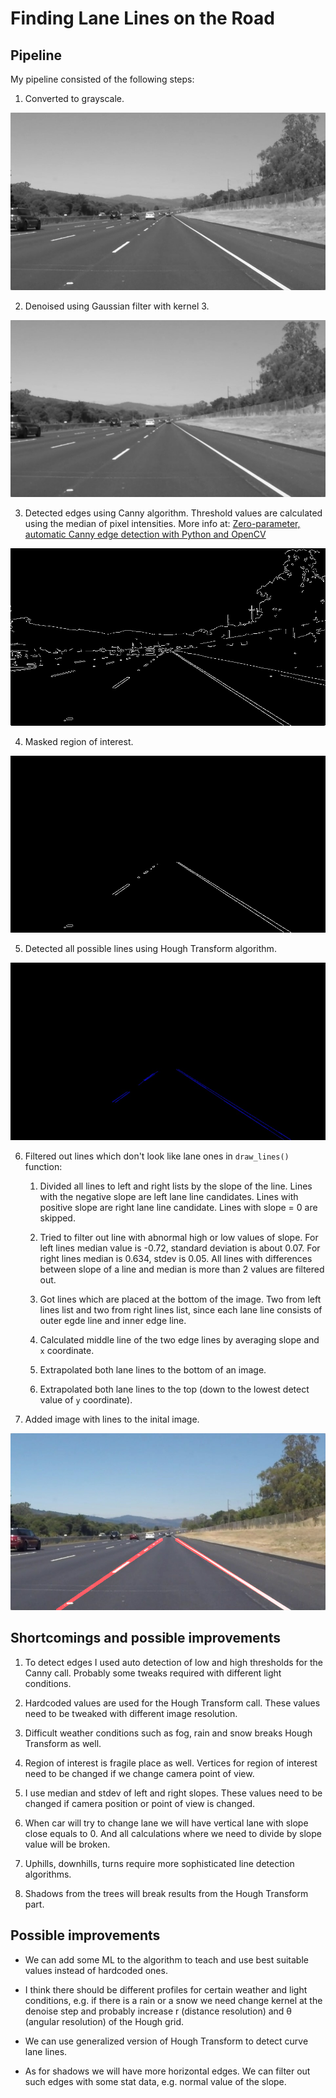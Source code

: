 # **Finding Lane Lines on the Road** 

## Pipeline

My pipeline consisted of the following steps: 

1. Converted to grayscale.

![grayscale](./writeup-images/01-grayscale.jpg)

2. Denoised using Gaussian filter with kernel 3.

![denoised](./writeup-images/02-denoised.jpg)

3. Detected edges using Canny algorithm. Threshold values are calculated using the median of pixel intensities. More info at: [Zero-parameter, automatic Canny edge detection with Python and OpenCV](http://www.pyimagesearch.com/2015/04/06/zero-parameter-automatic-canny-edge-detection-with-python-and-opencv/)

![edges](./writeup-images/03-edges.jpg)

4. Masked region of interest.

![masked-edges](./writeup-images/04-masked_edges.jpg)

5. Detected all possible lines using Hough Transform algorithm.

![all-lines](./writeup-images/05-all_lines.jpg)

6. Filtered out lines which don't look like lane ones in `draw_lines()` function:

   1. Divided all lines to left and right lists by the slope of the line. Lines with the negative slope are left lane line candidates. Lines with positive slope are right lane line candidate. Lines with slope = 0 are skipped.

   2. Tried to filter out line with abnormal high or low values of slope. For left lines median value is -0.72, standard deviation is about 0.07. For right lines median is 0.634, stdev is 0.05. All lines with differences between slope of a line and median is more than 2 values are filtered out.

   3. Got lines which are placed at the bottom of the image. Two from left lines list and two from right lines list, since each lane line consists of outer egde line and inner edge line.

   4. Calculated middle line of the two edge lines by averaging slope and `x` coordinate.
   
   5. Extrapolated both lane lines to the bottom of an image.
   
   6. Extrapolated both lane lines to the top (down to the lowest detect value of `y` coordinate).

7. Added image with lines to the inital image.

![result](./test_images_output/solidWhiteRight.jpg)

## Shortcomings and possible improvements

1. To detect edges I used auto detection of low and high thresholds for the Canny call. Probably some tweaks required with different light conditions.

2. Hardcoded values are used for the Hough Transform call. These values need to be tweaked with different image resolution. 

3. Difficult weather conditions such as fog, rain and snow breaks Hough Transform as well.

4. Region of interest is fragile place as well. Vertices for region of interest need to be changed if we change camera point of view.

5. I use median and stdev of left and right slopes. These values need to be changed if camera position or point of view is changed.

6. When car will try to change lane we will have vertical lane with slope close equals to 0. And all calculations where we need to divide by slope value will be broken.

7. Uphills, downhills, turns require more sophisticated line detection algorithms.

8. Shadows from the trees will break results from the Hough Transform part.

## Possible improvements

* We can add some ML to the algorithm to teach and use best suitable values instead of hardcoded ones.

* I think there should be different profiles for certain weather and light conditions, e.g. if there is a rain or a snow we need change kernel at the denoise step and probably increase r (distance resolution) and θ (angular resolution) of the Hough grid.

* We can use generalized version of Hough Transform to detect curve lane lines.

* As for shadows we will have more horizontal edges. We can filter out such edges with some stat data, e.g. normal value of the slope. 
